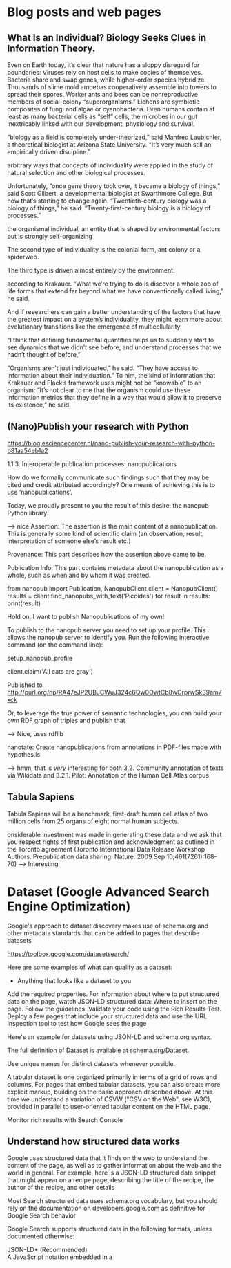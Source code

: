 # Blog posts and web pages
## What Is an Individual? Biology Seeks Clues in Information Theory.

Even on Earth today, it’s clear that nature has a sloppy disregard for boundaries: Viruses rely on host cells to make copies of themselves. Bacteria share and swap genes, while higher-order species hybridize. Thousands of slime mold amoebas cooperatively assemble into towers to spread their spores. Worker ants and bees can be nonreproductive members of social-colony “superorganisms.” Lichens are symbiotic composites of fungi and algae or cyanobacteria. Even humans contain at least as many bacterial cells as “self” cells, the microbes in our gut inextricably linked with our development, physiology and survival.

“biology as a field is completely under-theorized,” said Manfred Laubichler, a theoretical biologist at Arizona State University. “It’s very much still an empirically driven discipline.”

arbitrary ways that concepts of individuality were applied in the study of natural selection and other biological processes.

Unfortunately, “once gene theory took over, it became a biology of things,” said Scott Gilbert, a developmental biologist at Swarthmore College. But now that’s starting to change again. “Twentieth-century biology was a biology of things,” he said. “Twenty-first-century biology is a biology of processes.”

 the organismal individual, an entity that is shaped by environmental factors but is strongly self-organizing

 The second type of individuality is the colonial form, ant colony or a spiderweb.

 The third type is driven almost entirely by the environment.

 according to Krakauer. “What we’re trying to do is discover a whole zoo of life forms that extend far beyond what we have conventionally called living,” he said.

 And if researchers can gain a better understanding of the factors that have the greatest impact on a system’s individuality, they might learn more about evolutionary transitions like the emergence of multicellularity.

“I think that defining fundamental quantities helps us to suddenly start to see dynamics that we didn’t see before, and understand processes that we hadn’t thought of before,” 

“Organisms aren’t just individuated,” he said. “They have access to information about their individuation.” To him, the kind of information that Krakauer and Flack’s framework uses might not be “knowable” to an organism: “It’s not clear to me that the organism could use these information metrics that they define in a way that would allow it to preserve its existence,” he said.



## (Nano)Publish your research with Python
https://blog.esciencecenter.nl/nano-publish-your-research-with-python-b81aa54eb1a2


1.1.3. Interoperable publication processes: nanopublications


How do we formally communicate such findings such that they may be cited and credit attributed accordingly? One means of achieving this is to use ‘nanopublications’.

Today, we proudly present to you the result of this desire: the nanopub Python library.

--> nice
Assertion: The assertion is the main content of a nanopublication. This is generally some kind of scientific claim (an observation, result, interpretation of someone else’s result etc.)

Provenance: This part describes how the assertion above came to be.

Publication Info: This part contains metadata about the nanopublication as a whole, such as when and by whom it was created.

from nanopub import Publication, NanopubClient
    client = NanopubClient()
    results = client.find_nanopubs_with_text('Picoides')
    for result in results:
        print(result)

Hold on, I want to publish Nanopublications of my own!

To publish to the nanopub server you need to set up your profile. This allows the nanopub server to identify you. Run the following interactive command (on the command line):

setup_nanopub_profile

client.claim('All cats are gray')

Published to http://purl.org/np/RA47eJP2UBJCWuJ324c6Qw0OwtCb8wCrprwSk39am7xck

Or, to leverage the true power of semantic technologies, you can build your own RDF graph of triples and publish that

--> Nice, uses rdflib

nanotate: Create nanopublications from annotations in PDF-files made with hypothes.is

--> hmm, that is _very_ interesting for both 3.2. Community annotation of texts via Wikidata and  3.2.1. Pilot: Annotation of the Human Cell Atlas corpus

 



## Tabula Sapiens
Tabula Sapiens will be a benchmark, first-draft human cell atlas of two million cells from 25 organs of eight normal human subjects.


onsiderable investment was made in generating these data and we ask that you respect rights of first publication and acknowledgment as outlined in the Toronto agreement (Toronto International Data Release Workshop Authors. Prepublication data sharing. Nature. 2009 Sep 10;461(7261):168-70)
--> Interesting


# Dataset (Google Advanced Search Engine Optimization)

 Google's approach to dataset discovery makes use of schema.org and other metadata standards that can be added to pages that describe datasets

 https://toolbox.google.com/datasetsearch/

 Here are some examples of what can qualify as a dataset:
 - Anything that looks like a dataset to you

Add the required properties. For information about where to put structured data on the page, watch JSON-LD structured data: Where to insert on the page.
Follow the guidelines.
Validate your code using the Rich Results Test.
Deploy a few pages that include your structured data and use the URL Inspection tool to test how Google sees the page

Here's an example for datasets using JSON-LD and schema.org syntax.


The full definition of Dataset is available at schema.org/Dataset.

Use unique names for distinct datasets whenever possible.

A tabular dataset is one organized primarily in terms of a grid of rows and columns. For pages that embed tabular datasets, you can also create more explicit markup, building on the basic approach described above. At this time we understand a variation of CSVW ("CSV on the Web", see W3C), provided in parallel to user-oriented tabular content on the HTML page.

Monitor rich results with Search Console

## Understand how structured data works

Google uses structured data that it finds on the web to understand the content of the page, as well as to gather information about the web and the world in general. For example, here is a JSON-LD structured data snippet that might appear on a recipe page, describing the title of the recipe, the author of the recipe, and other details

 Most Search structured data uses schema.org vocabulary, but you should rely on the documentation on developers.google.com as definitive for Google Search behavior


Google Search supports structured data in the following formats, unless documented otherwise:

JSON-LD* (Recommended)	
A JavaScript notation embedded in a <script> tag in the page head or body. 

Microdata	An open-community HTML specification used to nest structured data within HTML content.

RDFa	An HTML5 extension that supports linked data by introducing HTML tag attributes

## Making it easier to discover datasets
https://www.blog.google/products/search/making-it-easier-discover-datasets/

To enable easy access to this data, we launched Dataset Search, so that scientists, data journalists, data geeks, or anyone else can find the data required for their work and their stories, or simply to satisfy their intellectual curiosity.

Similar to how Google Scholar works, Dataset Search lets you find datasets wherever they’re hoste

Our approach is based on an open standard for describing this information (schema.org) and anybody who publishes data can describe their dataset this way. We encourage dataset providers, large and small, to adopt this common standard so that all datasets are part of this robust ecosystem.

A search tool like this one is only as good as the metadata that data publishers are willing to provide. We hope to see many of you use the open standards to describe your data

# GitHub repositories


## HCA metadata schemas ( https://github.com/HumanCellAtlas/metadata-schema/blob/master/docs/schema_style_guide.md)

--> Metadata challenges - 1.4. The challenges of the Human Cell Atlas

Introduction

    DISCLAIMER: At this time, the HCA Metadata Standard development team is actively working towards adhering to this style and formatting guide. In some cases, the standard might not yet follow all the guidelines outlined in this document. Your patience is appreciated!

This document describes the style and formatting rules followed by the HCA Metadata Standard for JSON schemas and fields. The goals of the Metadata Standard are to improve the accessibility, (re-)usability, and quality of data submitted to the HCA. In order to develop a high-quality, robust Metadata Standard, we propose the following guidelines and aim to adhere to them as the standard evolves and adapts to changing technologies.



name: A programmatic, unqualified name for the schema. The name is the name of the schema which should be in all lowercase and snake_case. This attribute is used by the DCP software to identify the schema, and the name should match the filename of the schema absent the .json file extension.

type and properties: The type of the schema (should always be object) followed by the metadata fields (properties).

$id: A persistent URI for the schema. The $id attribute is not included in JSON schemas in GitHub. Instead, it is inserted automatically at the time schemas are published to the HCA Metadata Standard at schema.humancellatlas.org.

Example:

 {
     "$schema": "http://json-schema.org/draft-07/schema#",
     "description": "Information about an organoid biomaterial.",
     "additionalProperties": false,
     "required": [
         "describedBy",
         "schema_type",
         "biomaterial_core",
         "model_for_organ"
     ],
     "title": "Organoid",
     "name": "organoid",
     "type": "object",
     "properties": {
         ...
     }
 }



    HCA unqualified field name: diseases

    HCA qualified field name: donor_organism.diseases
    HCA qualified field name: specimen_from_organism.diseases

Qualified field names need to be unique among all schemas

The following attributes are required for each metadata field in an HCA metadata schema.

    description: A clear, concise statement of the what the metadata field is. The description value will appear in the metadata spreadsheet and be displayed in the Metadata Dictionary on the Data Portal.

    type: The JSON type of value required for the metadata field. The type value will be displayed in the Metadata Dictionary on the Data Portal.

    user-friendly: A user-facing, readable term or phrase for the metadata field name. The user-friendly value will appear in the metadata spreadsheet, be displayed in the Data Browser, and be displayed in the Metadata Dictionary on the Data Portal.

Changing a user-friendly value is a patch change to the schema version and is thus easier and simpler to implement than changing a field name (which is a major change to the schema version).

Special case: Ontology examples

Example values can be supplied for fields that are governed by an ontology by including them in the ontology schema. The text, ontology, and ontology_label fields can all take example valid values.

Example:

 module/ontology/species_ontology.json:
 
 "text": {
     "description": "The name of the species to which the organism belongs.",
     "type": "string",
     "example": "Human",
     ...
 },
 "ontology": {
     "description": "An ontology term identifier in the form prefix:accession",
     "type": "string",
     "example": "NCBITaxon:9606",
     ...
 },
 "ontology_label": {
     "description": "The preferred label for the ontology term referred to in the ontology field. This may differ from the user-supplied value in the text field.",
     "type": "string",
     "example": "Homo sapiens",
     ...
 }

Spelling and grammer

    Use American English spelling of words. e.g.: "meter" instead of "metre". This standard is in line with the HCA DCP.
    Use Oxford comma in lists. Exception is when using a semi-colon to separate multiple example values in the example attribute.
    Use present tense

### The Human Cell Atlas: Overview of Metadata Structure
https://github.com/HumanCellAtlas/metadata-schema/blob/master/docs/structure.md

There are five major entities supported by the HCA metadata standard: Projects, Biomaterials (biological samples), Protocols, Processes, and Files

The entities are arranged in units that represent different parts of an experiment. For example, the diagram below is an abstract illustration of an input biomaterial (e.g., a tissue sample) undergoing a process (e.g., dissociation) to produce another biomaterial (e.g., a sample of dissociated cells). The process that was executed followed a specific protocol - or intended plan - to produce the output biomaterial.

Some example URIs include:

http://schema.humancellatlas.org/core/biomaterial/5.0.1/biomaterial_core

#### Field name conventions
--> Field name conventions from HCA might be useful for MIANCT - 3.10 Minimal Information Abount New Cell Classes


Field names should be all lowercase and snake_case.

Field names should be plural if their values are arrays.
#### Field description tone and voice

Make a statement instead of a demand. For example:

    Use

        "description": "Age of the donor."
    
    not
    
        "description": "Enter the age of the donor."

Be concise.
1. Use a formal writing voice. Avoid first-person pronouns, using "you", contractions, and slang.
#### Field example conventions

1. Include one or two examples per field, when appropriate . Two examples - separated by a semicolon - should be used when a range of values are valid to illustrate potential breadth of values. A single example should be used otherwise to illustrate general usage of the field. 
2. 
Do not include instructions for entering a value. Instructions should be entered in the "guidelines" attribute. For example: 

    Use
    
        "insdc_study": {
            "guidelines": "Accession must start with PRJE, PRJN, or PRJD.",
            "example": "PRJNA000000",
            ...
        },

### Ontology vs. enum vs. free text

Metadata fields will benefit from using a controlled vocabulary to restrict valid values. Such restrictions enable data consumers to filter, search, or order fields based on values of interest without having to account for different values that mean the same thing. For example, the `genus_species` field benefits from using a controlled vocabulary so that all human data is annotated with `"genus_species": "Homo sapiens"` instead of with other possible values such as "Human" (colloquial term), "homo sapiens" (different case), "Homo sapeins" (misspelling), or "Hs" (shorthand). 

The HCA Metadata Standard is committed to using controlled vocabularies - in the form of externally maintained **ontologies** and JSON **enums** - to standardize valid values for metadata fields. In most cases, using an ontology is preferred over using a JSON *enum* provided that an appropriate ontology with good or full coverage is available. 

Finally, if the list of valid values for a field is very long - for example more than ten valid values - and does not have an appropriate ontology, a free text field is preferred as it means data submitters will not need to constantly validate against the enum (which can be frustrating).


# Websites


## The Human Protein Atlas 

### https://www.proteinatlas.org/about/assays+annotation


The single cell RNA sequencing dataset is based on meta-analysis of literature on single cell RNA sequencing and single cell databases that include healthy human tissue

In total, single cell transcriptomics data for 13 tissues and peripheral blood mononucleated cells (PBMCs) were analyzed. These datasets were respectively retrieved from the Single Cell Expression Atlas, the Human Cell Atlas, the Gene Expression Omnibus, and the European Genome-phenome Archive. The complete list of references is shown in the table below.


Unfiltered data were used as input for downstream analysis with an in-house pipeline using Scanpy (version 1.4.4.post1) in Python 3.7.3

Defining cell types

Each of the 192 different cell type clusters were manually annotated based on an extensive survey of >500 well-known tissue and cell type-specific markers, including both markers from the original publications, and additional markers used in pathology diagnostics. For each cluster, one main cell type was chosen by taking into consideration the expression of different markers. For a few clusters, no main cell type could be selected, and these clusters were not used for classification. The most relevant markers are presented in a heatmap on the Cell Type Atlas, in order to clarify cluster annotation to visitors.

-->           1.4.2.3. Cell label identification
-->          1.4.2.3.1. Labelling clusters

-->   3.1.  Cell-type markers in Wikidata

Cell type dendrogram
The cell type dendrogram presented on the Cell Type Atlas shows the relationship between the single cell types based on genome-wide expression. The dendrogram is based on agglomerative clustering of 1 - Spearman's rho between cell types using Ward's criterion. The dendrogram was then transformed into a hierarchical graph, thus where link distances were normalized to emphasize graph connections rather than link distances. Link width is proportional to the distance from the root, and are colored according to cell type group if only one cell type group is present among connected leaves.

--> "cell type group"


### https://www.proteinatlas.org/humanproteome/celltype

--> Very granular, specific pages for a number of generic cell types, like "neuronal cells." Lots of descriptions and images, super cool resource. 


Classification of all protein-coding genes based on single cell type-specific expression, determining the number of genes elevated (cell type/group enriched, cell type enhanced) in a particular cell type compared to all other cell types.

-> Table containing simple ontology relating each "cell type group"  to many "cell types"





--> Site is super queriable!


### https://www.proteinatlas.org/search/cell_type_category_rna:any;Cell%20type%20enriched%20AND%20sort_by:tissue%20specific%20score

-->   3.1.  Cell-type markers in Wikidata
100%